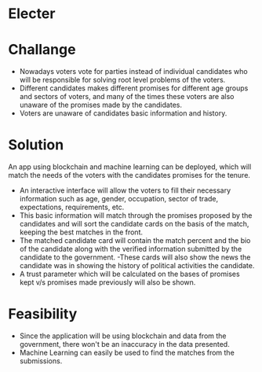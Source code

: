 # Electer
# Challange
- Nowadays voters vote for parties instead of individual candidates who will be responsible for solving root level problems of the voters.
- Different candidates makes different promises for different age groups and sectors of voters, and many of the times these voters are also unaware of the promises made by the candidates.
- Voters are unaware of candidates basic information and history.

# Solution
An app using blockchain and machine learning can be deployed, which will match the needs of the voters with the candidates promises for the tenure.
- An interactive interface will allow the voters to fill their necessary information such as age, gender, occupation, sector of trade, expectations, requirements, etc. 
- This basic information will match through the promises proposed by the candidates and will sort the candidate cards on the basis of the match, keeping the best matches in the front.
- The matched candidate card will contain the match percent and the bio of the candidate along with the verified information submitted by the candidate to the government. 
-These cards will also show the news the candidate was in showing the history of political activities the candidate. 
- A trust parameter which will be calculated on the bases of promises kept v/s promises made previously will also be shown.
# Feasibility
- Since the application will be using blockchain and data from the government, there won't be an inaccuracy in the data presented.
- Machine Learning can easily be used to find the matches from the submissions.
